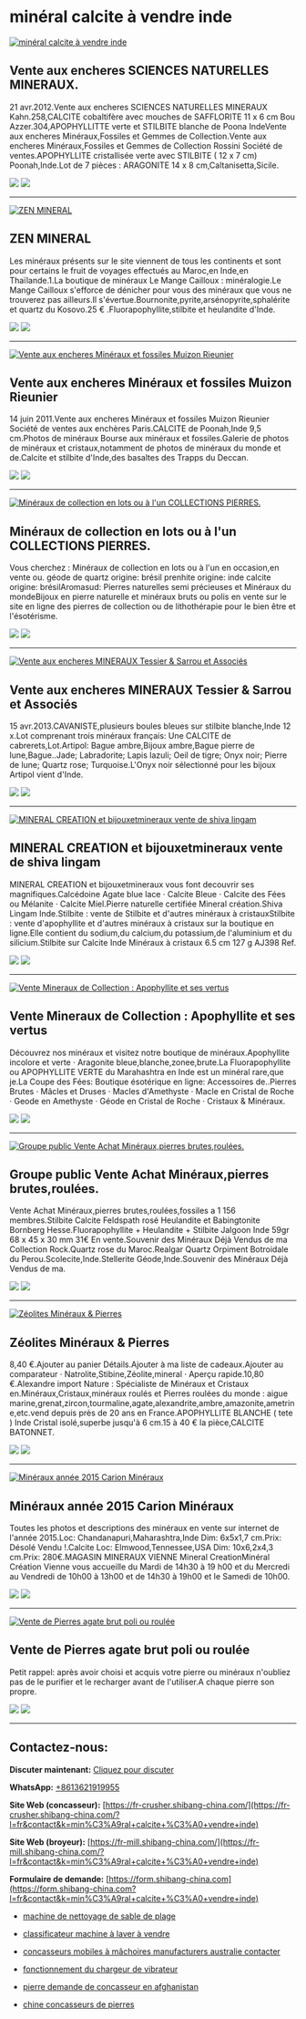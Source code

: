 # minéral calcite à vendre inde

<a href="https://swt.shibang-china.com/?l=fr&img&k=min%C3%A9ral+calcite+%C3%A0+vendre+inde" target="_blank">![minéral calcite à vendre inde](http://static.shibang-china.com/all-800x300/1021.jpg)</a>

## Vente aux encheres SCIENCES NATURELLES MINERAUX.
21 avr.2012.Vente aux encheres SCIENCES NATURELLES MINERAUX Kahn.258,CALCITE cobaltifère avec mouches de SAFFLORITE 11 x 6 cm Bou Azzer.304,APOPHYLLITTE verte et STILBITE blanche de Poona IndeVente aux encheres Minéraux,Fossiles et Gemmes de Collection.Vente aux encheres Minéraux,Fossiles et Gemmes de Collection Rossini Société de ventes.APOPHYLLITE cristallisée verte avec STILBITE ( 12 x 7 cm) Poonah,Inde.Lot de 7 pièces : ARAGONITE 14 x 8 cm,Caltanisetta,Sicile.


<a href="https://whatsapp.shibangsoft.com/WhatsApp.php" target="_blank" title="WhatsApp">![](http://static.shibang-china.com/icon/whatsapp.png)</a> <a href="https://swt.shibang-china.com/?l=fr&icon&k=min%C3%A9ral+calcite+%C3%A0+vendre+inde" target="_blank">![](http://static.shibang-china.com/icon/chat-fr.png)</a>

---

<a href="https://swt.shibang-china.com/?l=fr&img&k=min%C3%A9ral+calcite+%C3%A0+vendre+inde" target="_blank">![ZEN MINERAL](http://static.shibang-china.com/all-800x300/216.jpg)</a>

## ZEN MINERAL
Les minéraux présents sur le site viennent de tous les continents et sont pour certains le fruit de voyages effectués au Maroc,en Inde,en Thaïlande.1.La boutique de minéraux Le Mange Cailloux : minéralogie.Le Mange Cailloux s&#39;efforce de dénicher pour vous des minéraux que vous ne trouverez pas ailleurs.Il s&#39;évertue.Bournonite,pyrite,arsénopyrite,sphalérite et quartz du Kosovo.25 € .Fluorapophyllite,stilbite et heulandite d&#39;Inde.


<a href="https://whatsapp.shibangsoft.com/WhatsApp.php" target="_blank" title="WhatsApp">![](http://static.shibang-china.com/icon/whatsapp.png)</a> <a href="https://swt.shibang-china.com/?l=fr&icon&k=min%C3%A9ral+calcite+%C3%A0+vendre+inde" target="_blank">![](http://static.shibang-china.com/icon/chat-fr.png)</a>

---

<a href="https://swt.shibang-china.com/?l=fr&img&k=min%C3%A9ral+calcite+%C3%A0+vendre+inde" target="_blank">![Vente aux encheres Minéraux et fossiles Muizon Rieunier](http://static.shibang-china.com/all-800x300/1066.jpg)</a>

## Vente aux encheres Minéraux et fossiles Muizon Rieunier
14 juin 2011.Vente aux encheres Minéraux et fossiles Muizon Rieunier Société de ventes aux enchères Paris.CALCITE de Poonah,Inde 9,5 cm.Photos de minéraux Bourse aux minéraux et fossiles.Galerie de photos de minéraux et cristaux,notamment de photos de minéraux du monde et de.Calcite et stilbite d&#39;Inde,des basaltes des Trapps du Deccan.


<a href="https://whatsapp.shibangsoft.com/WhatsApp.php" target="_blank" title="WhatsApp">![](http://static.shibang-china.com/icon/whatsapp.png)</a> <a href="https://swt.shibang-china.com/?l=fr&icon&k=min%C3%A9ral+calcite+%C3%A0+vendre+inde" target="_blank">![](http://static.shibang-china.com/icon/chat-fr.png)</a>

---

<a href="https://swt.shibang-china.com/?l=fr&img&k=min%C3%A9ral+calcite+%C3%A0+vendre+inde" target="_blank">![Minéraux de collection en lots ou à l&#39;un COLLECTIONS PIERRES.](http://static.shibang-china.com/all-800x300/1022.jpg)</a>

## Minéraux de collection en lots ou à l&#39;un COLLECTIONS PIERRES.
Vous cherchez : Minéraux de collection en lots ou à l&#39;un en occasion,en vente ou. géode de quartz origine: brésil prenhite origine: inde calcite origine: brésilAromasud: Pierres naturelles semi précieuses et Minéraux du mondeBijoux en pierre naturelle et minéraux bruts ou polis en vente sur le site en ligne des pierres de collection ou de lithothérapie pour le bien être et l&#39;ésotérisme.


<a href="https://whatsapp.shibangsoft.com/WhatsApp.php" target="_blank" title="WhatsApp">![](http://static.shibang-china.com/icon/whatsapp.png)</a> <a href="https://swt.shibang-china.com/?l=fr&icon&k=min%C3%A9ral+calcite+%C3%A0+vendre+inde" target="_blank">![](http://static.shibang-china.com/icon/chat-fr.png)</a>

---

<a href="https://swt.shibang-china.com/?l=fr&img&k=min%C3%A9ral+calcite+%C3%A0+vendre+inde" target="_blank">![Vente aux encheres MINERAUX Tessier &amp; Sarrou et Associés](http://static.shibang-china.com/all-800x300/1359.jpg)</a>

## Vente aux encheres MINERAUX Tessier &amp; Sarrou et Associés
15 avr.2013.CAVANISTE,plusieurs boules bleues sur stilbite blanche,Inde 12 x.Lot comprenant trois minéraux français: Une CALCITE de cabrerets,Lot.Artipol: Bague ambre,Bijoux ambre,Bague pierre de lune,Bague..Jade; Labradorite; Lapis lazuli; Oeil de tigre; Onyx noir; Pierre de lune; Quartz rose; Turquoise.L&#39;Onyx noir sélectionné pour les bijoux Artipol vient d&#39;Inde.


<a href="https://whatsapp.shibangsoft.com/WhatsApp.php" target="_blank" title="WhatsApp">![](http://static.shibang-china.com/icon/whatsapp.png)</a> <a href="https://swt.shibang-china.com/?l=fr&icon&k=min%C3%A9ral+calcite+%C3%A0+vendre+inde" target="_blank">![](http://static.shibang-china.com/icon/chat-fr.png)</a>

---

<a href="https://swt.shibang-china.com/?l=fr&img&k=min%C3%A9ral+calcite+%C3%A0+vendre+inde" target="_blank">![MINERAL CREATION et bijouxetmineraux vente de shiva lingam](http://static.shibang-china.com/all-800x300/1046.jpg)</a>

## MINERAL CREATION et bijouxetmineraux vente de shiva lingam
MINERAL CREATION et bijouxetmineraux vous font decouvrir ses magnifiques.Calcédoine Agate blue lace &middot; Calcite Bleue &middot; Calcite des Fées ou Mélanite &middot; Calcite Miel.Pierre naturelle certifiée Mineral création.Shiva Lingam Inde.Stilbite : vente de Stilbite et d&#39;autres minéraux à cristauxStilbite : vente d&#39;apophyllite et d&#39;autres minéraux à cristaux sur la boutique en ligne.Elle contient du sodium,du calcium,du potassium,de l&#39;aluminium et du silicium.Stilbite sur Calcite Inde Minéraux à cristaux 6.5 cm 127 g AJ398 Ref.


<a href="https://whatsapp.shibangsoft.com/WhatsApp.php" target="_blank" title="WhatsApp">![](http://static.shibang-china.com/icon/whatsapp.png)</a> <a href="https://swt.shibang-china.com/?l=fr&icon&k=min%C3%A9ral+calcite+%C3%A0+vendre+inde" target="_blank">![](http://static.shibang-china.com/icon/chat-fr.png)</a>

---

<a href="https://swt.shibang-china.com/?l=fr&img&k=min%C3%A9ral+calcite+%C3%A0+vendre+inde" target="_blank">![Vente Mineraux de Collection : Apophyllite et ses vertus](http://static.shibang-china.com/all-800x300/1259.jpg)</a>

## Vente Mineraux de Collection : Apophyllite et ses vertus
Découvrez nos minéraux et visitez notre boutique de minéraux.Apophyllite incolore et verte &middot; Aragonite bleue,blanche,zonee,brute.La Fluorapophyllite ou APOPHYLLITE VERTE du Marahashtra en Inde est un minéral rare,que je.La Coupe des Fées: Boutique ésotérique en ligne: Accessoires de..Pierres Brutes &middot; Mâcles et Druses &middot; Macles d&#39;Amethyste &middot; Macle en Cristal de Roche &middot; Geode en Amethyste &middot; Géode en Cristal de Roche &middot; Cristaux &amp; Minéraux.


<a href="https://whatsapp.shibangsoft.com/WhatsApp.php" target="_blank" title="WhatsApp">![](http://static.shibang-china.com/icon/whatsapp.png)</a> <a href="https://swt.shibang-china.com/?l=fr&icon&k=min%C3%A9ral+calcite+%C3%A0+vendre+inde" target="_blank">![](http://static.shibang-china.com/icon/chat-fr.png)</a>

---

<a href="https://swt.shibang-china.com/?l=fr&img&k=min%C3%A9ral+calcite+%C3%A0+vendre+inde" target="_blank">![Groupe public Vente Achat Minéraux,pierres brutes,roulées.](http://static.shibang-china.com/all-800x300/397.jpg)</a>

## Groupe public Vente Achat Minéraux,pierres brutes,roulées.
Vente Achat Minéraux,pierres brutes,roulées,fossiles a 1 156 membres.Stilbite Calcite Feldspath rosé Heulandite et Babingtonite Bornberg Hesse.Fluorapophyllite + Heulandite + Stilbite Jalgoon Inde 59gr 68 x 45 x 30 mm 31€ En vente.Souvenir des Minéraux Déjà Vendus de ma Collection Rock.Quartz rose du Maroc.Realgar Quartz Orpiment Botroidale du Perou.Scolecite,Inde.Stellerite Géode,Inde.Souvenir des Minéraux Déjà Vendus de ma.


<a href="https://whatsapp.shibangsoft.com/WhatsApp.php" target="_blank" title="WhatsApp">![](http://static.shibang-china.com/icon/whatsapp.png)</a> <a href="https://swt.shibang-china.com/?l=fr&icon&k=min%C3%A9ral+calcite+%C3%A0+vendre+inde" target="_blank">![](http://static.shibang-china.com/icon/chat-fr.png)</a>

---

<a href="https://swt.shibang-china.com/?l=fr&img&k=min%C3%A9ral+calcite+%C3%A0+vendre+inde" target="_blank">![Zéolites Minéraux &amp; Pierres](http://static.shibang-china.com/all-800x300/954.jpg)</a>

## Zéolites Minéraux &amp; Pierres
8,40 €.Ajouter au panier Détails.Ajouter à ma liste de cadeaux.Ajouter au comparateur &middot; Natrolite,Stibine,Zéolite,mineral &middot; Aperçu rapide.10,80 €.Alexandre import Nature : Spécialiste de Minéraux et Cristaux en.Minéraux,Cristaux,minéraux roulés et Pierres roulées du monde : aigue marine,grenat,zircon,tourmaline,agate,alexandrite,ambre,amazonite,ametrine,etc.vend depuis près de 20 ans en France.APOPHYLLITE BLANCHE ( tete ) Inde Cristal isolé,superbe jusqu&#39;à 6 cm.15 à 40 € la pièce,CALCITE BATONNET.


<a href="https://whatsapp.shibangsoft.com/WhatsApp.php" target="_blank" title="WhatsApp">![](http://static.shibang-china.com/icon/whatsapp.png)</a> <a href="https://swt.shibang-china.com/?l=fr&icon&k=min%C3%A9ral+calcite+%C3%A0+vendre+inde" target="_blank">![](http://static.shibang-china.com/icon/chat-fr.png)</a>

---

<a href="https://swt.shibang-china.com/?l=fr&img&k=min%C3%A9ral+calcite+%C3%A0+vendre+inde" target="_blank">![Minéraux année 2015 Carion Minéraux](http://static.shibang-china.com/all-800x300/1251.jpg)</a>

## Minéraux année 2015 Carion Minéraux
Toutes les photos et descriptions des minéraux en vente sur internet de l&#39;année 2015.Loc: Chandanapuri,Maharashtra,Inde Dim: 6x5x1,7 cm.Prix: Désolé Vendu !.Calcite Loc: Elmwood,Tennessee,USA Dim: 10x6,2x4,3 cm.Prix: 280€.MAGASIN MINERAUX VIENNE Mineral CreationMinéral Création Vienne vous accueille du Mardi de 14h30 à 19 h00 et du Mercredi au Vendredi de 10h00 à 13h00 et de 14h30 à 19h00 et le Samedi de 10h00.


<a href="https://whatsapp.shibangsoft.com/WhatsApp.php" target="_blank" title="WhatsApp">![](http://static.shibang-china.com/icon/whatsapp.png)</a> <a href="https://swt.shibang-china.com/?l=fr&icon&k=min%C3%A9ral+calcite+%C3%A0+vendre+inde" target="_blank">![](http://static.shibang-china.com/icon/chat-fr.png)</a>

---

<a href="https://swt.shibang-china.com/?l=fr&img&k=min%C3%A9ral+calcite+%C3%A0+vendre+inde" target="_blank">![Vente de Pierres agate brut poli ou roulée](http://static.shibang-china.com/all-800x300/980.jpg)</a>

## Vente de Pierres agate brut poli ou roulée
Petit rappel: après avoir choisi et acquis votre pierre ou minéraux n&#39;oubliez pas de le purifier et le recharger avant de l&#39;utiliser.A chaque pierre son propre.

<a href="https://whatsapp.shibangsoft.com/WhatsApp.php" target="_blank" title="WhatsApp">![](http://static.shibang-china.com/icon/whatsapp.png)</a> <a href="https://swt.shibang-china.com/?l=fr&icon&k=min%C3%A9ral+calcite+%C3%A0+vendre+inde" target="_blank">![](http://static.shibang-china.com/icon/chat-fr.png)</a>

---
## Contactez-nous:

**Discuter maintenant:** [Cliquez pour discuter](https://swt.shibang-china.com?l=fr&contact&k=min%C3%A9ral+calcite+%C3%A0+vendre+inde)

**WhatsApp:**  [+8613621919955](https://whatsapp.shibangsoft.com/WhatsApp.php)

**Site Web (concasseur):** [https://fr-crusher.shibang-china.com/](https://fr-crusher.shibang-china.com/?l=fr&contact&k=min%C3%A9ral+calcite+%C3%A0+vendre+inde)

**Site Web (broyeur):** [https://fr-mill.shibang-china.com/](https://fr-mill.shibang-china.com/?l=fr&contact&k=min%C3%A9ral+calcite+%C3%A0+vendre+inde)

**Formulaire de demande:** [https://form.shibang-china.com](https://form.shibang-china.com?l=fr&contact&k=min%C3%A9ral+calcite+%C3%A0+vendre+inde)

* [machine de nettoyage de sable de plage](../53/machine%20de%20nettoyage%20de%20sable%20de%20plage.md)

* [classificateur machine à laver à vendre](../47/classificateur%20machine%20%C3%A0%20laver%20%C3%A0%20vendre.md)

* [concasseurs mobiles à mâchoires manufacturers australie contacter](../55/concasseurs%20mobiles%20%C3%A0%20m%C3%A2choires%20manufacturers%20australie%20contacter.md)

* [fonctionnement du chargeur de vibrateur](../46/fonctionnement%20du%20chargeur%20de%20vibrateur.md)

* [pierre demande de concasseur en afghanistan](../41/pierre%20demande%20de%20concasseur%20en%20afghanistan.md)

* [chine concasseurs de pierres](../48/chine%20concasseurs%20de%20pierres.md)